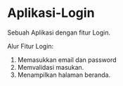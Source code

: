 # Aplikasi-Login
Sebuah Aplikasi dengan fitur Login.

Alur Fitur Login:
1. Memasukkan email dan password
2. Memvalidasi masukan.
3. Menampilkan halaman beranda.
